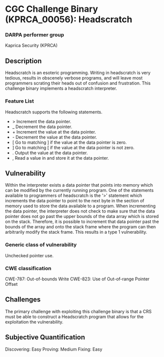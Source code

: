 # CGC Challenge Binary (KPRCA_00056): Headscratch

### DARPA performer group
Kaprica Security (KPRCA)

## Description
Headscratch is an esoteric programming. Writing in headscratch is very tedious,
results in obscenely verbose programs, and will leave most programmers scrating
their heads out of confusion and frustration. This challenge binary implements
a headscratch interpreter.

### Feature List
  Headscratch supports the following statements.
  
   * \> Increment the data pointer.
   * _ Decrement the data pointer.
   * \+ Increment the value at the data pointer.
   * \- Decrement the value at the data pointer.
   * [  Go to matching ] if the value at the data pointer is zero.
   * ]  Go to matching [ if the value at the data pointer is not zero.
   * . Output the value at the data pointer.
   * , Read a value in and store it at the data pointer.

## Vulnerability

Within the interpreter exists a data pointer that points into memory which can
be modified by the currently running program. One of the statements available
to programmers of headscratch is the '>' statement which increments the data
pointer to point to the next byte in the section of memory used to store the
data available to a program. When incrementing the data pointer, the
interpreter does not check to make sure that the data pointer does not go past
the upper bounds of the data array which is stored on the stack. Therefore, it
is possible to increment that data pointer past the bounds of the array and
onto the stack frame where the program can then arbitrarily modify the stack
frame. This results in a type 1 vulnerability.

### Generic class of vulnerability

Unchecked pointer use.

### CWE classification

CWE-787: Out-of-bounds Write
CWE-823: Use of Out-of-range Pointer Offset

## Challenges
The primary challenge with exploiting this challenge binary is that a CRS must
be able to construct a Headscratch program that allows for the exploitation the
vulnerability.

## Subjective Quantification
Discovering: Easy
Proving: Medium
Fixing: Easy

